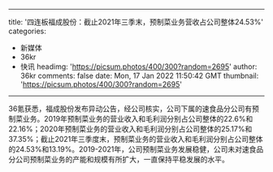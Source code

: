
---
title: '四连板福成股份：截止2021年三季末，预制菜业务营收占公司整体24.53%'
categories: 
 - 新媒体
 - 36kr
 - 快讯
headimg: 'https://picsum.photos/400/300?random=2695'
author: 36kr
comments: false
date: Mon, 17 Jan 2022 11:50:42 GMT
thumbnail: 'https://picsum.photos/400/300?random=2695'
---

<div>   
36氪获悉，福成股份发布异动公告，经公司核实，公司下属的速食品分公司有预制菜业务。2019年预制菜业务的营业收入和毛利润分别占公司整体的22.6%和22.16%；2020年预制菜业务的营业收入和毛利润分别占公司整体的25.17%和37.35%；截止2021年三季度末，预制菜业务的营业收入和毛利润分别占公司整体的24.53%和13.19%。2019-2021年，公司预制菜业务发展稳健，公司未对速食品分公司预制菜业务的产能和规模有所扩大，一直保持平稳发展的水平。  
</div>
            